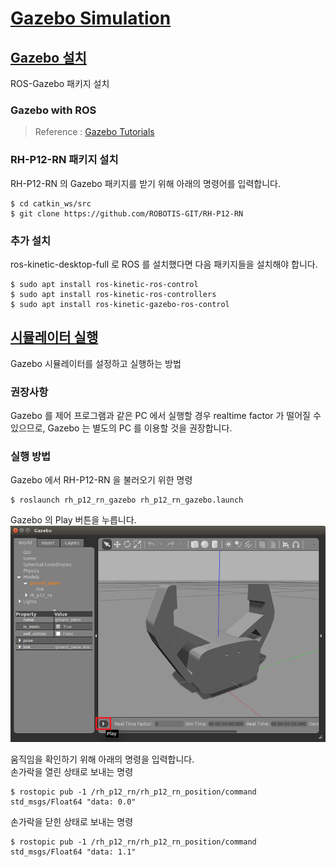 # [Gazebo Simulation](Gazebo-Simulation)

## [Gazebo 설치](Gazebo-설치)
ROS-Gazebo 패키지 설치

### Gazebo with ROS
> Reference : [Gazebo Tutorials](http://gazebosim.org/tutorials?cat=connect_ros)

### RH-P12-RN 패키지 설치
RH-P12-RN 의 Gazebo 패키지를 받기 위해 아래의 명령어를 입력합니다.
```
$ cd catkin_ws/src
$ git clone https://github.com/ROBOTIS-GIT/RH-P12-RN
```

### 추가 설치
ros-kinetic-desktop-full 로 ROS 를 설치했다면 다음 패키지들을 설치해야 합니다.
```
$ sudo apt install ros-kinetic-ros-control
$ sudo apt install ros-kinetic-ros-controllers
$ sudo apt install ros-kinetic-gazebo-ros-control
```

## [시뮬레이터 실행](시뮬레이터-실행)
Gazebo 시뮬레이터를 설정하고 실행하는 방법

### 권장사항
Gazebo 를 제어 프로그램과 같은 PC 에서 실행할 경우 realtime factor 가 떨어질 수 있으므로, Gazebo 는 별도의 PC 를 이용할 것을 권장합니다. 

### 실행 방법
Gazebo 에서 RH-P12-RN 을 불러오기 위한 명령
```
$ roslaunch rh_p12_rn_gazebo rh_p12_rn_gazebo.launch
```
Gazebo 의 Play 버튼을 누릅니다.
![](/assets/images/platform/rh_p12_rn/gazebo_play_button.png)  

움직임을 확인하기 위해 아래의 명령을 입력합니다.   
손가락을 열린 상태로 보내는 명령
```
$ rostopic pub -1 /rh_p12_rn/rh_p12_rn_position/command std_msgs/Float64 "data: 0.0"
```
손가락을 닫힌 상태로 보내는 명령
```
$ rostopic pub -1 /rh_p12_rn/rh_p12_rn_position/command std_msgs/Float64 "data: 1.1"
```



